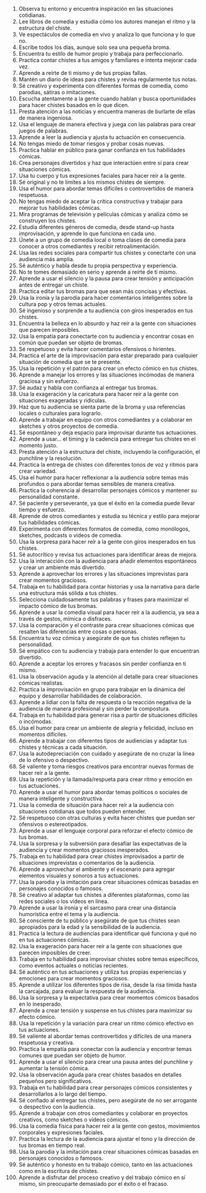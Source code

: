 01. Observa tu entorno y encuentra inspiración en las situaciones cotidianas.
02. Lee libros de comedia y estudia cómo los autores manejan el ritmo y la estructura del chiste.
03. Ve espectáculos de comedia en vivo y analiza lo que funciona y lo que no.
04. Escribe todos los días, aunque solo sea una pequeña broma.
05. Encuentra tu estilo de humor propio y trabaja para perfeccionarlo.
06. Practica contar chistes a tus amigos y familiares e intenta mejorar cada vez.
07. Aprende a reírte de ti mismo y de tus propias fallas.
08. Mantén un diario de ideas para chistes y revisa regularmente tus notas.
09. Sé creativo y experimenta con diferentes formas de comedia, como parodias, sátiras o imitaciones.
10. Escucha atentamente a la gente cuando hablan y busca oportunidades para hacer chistes basados ​​en lo que dicen.
11. Presta atención a las noticias y encuentra maneras de burlarte de ellas de manera ingeniosa.
12. Usa el lenguaje de manera efectiva y juega con las palabras para crear juegos de palabras.
13. Aprende a leer la audiencia y ajusta tu actuación en consecuencia.
14. No tengas miedo de tomar riesgos y probar cosas nuevas.
15. Practica hablar en público para ganar confianza en tus habilidades cómicas.
16. Crea personajes divertidos y haz que interactúen entre sí para crear situaciones cómicas.
17. Usa tu cuerpo y tus expresiones faciales para hacer reír a la gente.
18. Sé original y no te limites a los mismos chistes de siempre.
19. Usa el humor para abordar temas difíciles o controvertidos de manera respetuosa.
20. No tengas miedo de aceptar la crítica constructiva y trabajar para mejorar tus habilidades cómicas.
21. Mira programas de televisión y películas cómicas y analiza cómo se construyen los chistes.
22. Estudia diferentes géneros de comedia, desde stand-up hasta improvisación, y aprende lo que funciona en cada uno.
23. Únete a un grupo de comedia local o toma clases de comedia para conocer a otros comediantes y recibir retroalimentación.
24. Usa las redes sociales para compartir tus chistes y conectarte con una audiencia más amplia.
25. Sé auténtico y habla desde tu propia perspectiva y experiencia.
26. No te tomes demasiado en serio y aprende a reírte de ti mismo.
27. Aprende a usar el silencio y la pausa para crear tensión y anticipación antes de entregar un chiste.
28. Practica editar tus bromas para que sean más concisas y efectivas.
29. Usa la ironía y la parodia para hacer comentarios inteligentes sobre la cultura pop y otros temas actuales.
30. Sé ingenioso y sorprende a tu audiencia con giros inesperados en tus chistes.
31. Encuentra la belleza en lo absurdo y haz reír a la gente con situaciones que parecen imposibles.
32. Usa la empatía para conectarte con tu audiencia y encontrar cosas en común que puedan ser objeto de bromas.
33. Sé respetuoso y evita hacer comentarios ofensivos o hirientes.
34. Practica el arte de la improvisación para estar preparado para cualquier situación de comedia que se te presente.
35. Usa la repetición y el patrón para crear un efecto cómico en tus chistes.
36. Aprende a manejar los errores y las situaciones incómodas de manera graciosa y sin esfuerzo.
37. Sé audaz y habla con confianza al entregar tus bromas.
38. Usa la exageración y la caricatura para hacer reír a la gente con situaciones exageradas y ridículas.
39. Haz que tu audiencia se sienta parte de la broma y usa referencias locales o culturales para lograrlo.
40. Aprende a trabajar en equipo con otros comediantes y a colaborar en sketches y otros proyectos de comedia.
41. Sé espontáneo y deja espacio para improvisar durante tus actuaciones.
42. Aprende a usar... el timing y la cadencia para entregar tus chistes en el momento justo.
43. Presta atención a la estructura del chiste, incluyendo la configuración, el punchline y la resolución.
44. Practica la entrega de chistes con diferentes tonos de voz y ritmos para crear variedad.
45. Usa el humor para hacer reflexionar a la audiencia sobre temas más profundos o para abordar temas sensibles de manera creativa.
46. Practica la coherencia al desarrollar personajes cómicos y mantener su personalidad constante.
47. Sé paciente y perseverante, ya que el éxito en la comedia puede llevar tiempo y esfuerzo.
48. Aprende de otros comediantes y estudia su técnica y estilo para mejorar tus habilidades cómicas.
49. Experimenta con diferentes formatos de comedia, como monólogos, sketches, podcasts o videos de comedia.
50. Usa la sorpresa para hacer reír a la gente con giros inesperados en tus chistes.
51. Sé autocrítico y revisa tus actuaciones para identificar áreas de mejora.
52. Usa la interacción con la audiencia para añadir elementos espontáneos y crear un ambiente más divertido.
53. Aprende a aprovechar los errores y las situaciones imprevistas para crear momentos graciosos.
54. Trabaja en tu habilidad para contar historias y usa la narrativa para darle una estructura más sólida a tus chistes.
55. Selecciona cuidadosamente tus palabras y frases para maximizar el impacto cómico de tus bromas.
56. Aprende a usar la comedia visual para hacer reír a la audiencia, ya sea a través de gestos, mímica o disfraces.
57. Usa la comparación y el contraste para crear situaciones cómicas que resalten las diferencias entre cosas o personas.
58. Encuentra tu voz cómica y asegúrate de que tus chistes reflejen tu personalidad.
59. Sé empático con tu audiencia y trabaja para entender lo que encuentran divertido.
60. Aprende a aceptar los errores y fracasos sin perder confianza en ti mismo.
61. Usa la observación aguda y la atención al detalle para crear situaciones cómicas realistas.
62. Practica la improvisación en grupo para trabajar en la dinámica del equipo y desarrollar habilidades de colaboración.
63. Aprende a lidiar con la falta de respuesta o la reacción negativa de la audiencia de manera profesional y sin perder la compostura.
64. Trabaja en tu habilidad para generar risa a partir de situaciones difíciles o incómodas.
65. Usa el humor para crear un ambiente de alegría y felicidad, incluso en momentos difíciles.
66. Aprende a trabajar con diferentes tipos de audiencias y adaptar tus chistes y técnicas a cada situación.
67. Usa la autodepreciación con cuidado y asegúrate de no cruzar la línea de lo ofensivo o despectivo.
68. Sé valiente y toma riesgos creativos para encontrar nuevas formas de hacer reír a la gente.
69. Usa la repetición y la llamada/respueta para crear ritmo y emoción en tus actuaciones.
70. Aprende a usar el humor para abordar temas políticos o sociales de manera inteligente y constructiva.
71. Usa la comedia de situación para hacer reír a la audiencia con situaciones cotidianas que todos pueden entender.
72. Sé respetuoso con otras culturas y evita hacer chistes que puedan ser ofensivos o estereotipados.
73. Aprende a usar el lenguaje corporal para reforzar el efecto cómico de tus bromas.
74. Usa la sorpresa y la subversión para desafiar las expectativas de la audiencia y crear momentos graciosos inesperados.
75. Trabaja en tu habilidad para crear chistes improvisados ​​a partir de situaciones imprevistas o comentarios de la audiencia.
76. Aprende a aprovechar el ambiente y el escenario para agregar elementos visuales y sonoros a tus actuaciones.
77. Usa la parodia y la imitación para crear situaciones cómicas basadas en personajes conocidos o famosos.
78. Sé creativo al adaptar tus chistes a diferentes plataformas, como las redes sociales o los videos en línea.
79. Aprende a usar la ironía y el sarcasmo para crear una distancia humorística entre el tema y la audiencia.
80. Sé consciente de tu público y asegúrate de que tus chistes sean apropiados para la edad y la sensibilidad de la audiencia.
81. Practica la lectura de audiencias para identificar qué funciona y qué no en tus actuaciones cómicas.
82. Usa la exageración para hacer reír a la gente con situaciones que parecen imposibles de creer.
83. Trabaja en tu habilidad para improvisar chistes sobre temas específicos, como eventos actuales o noticias recientes.
84. Sé auténtico en tus actuaciones y utiliza tus propias experiencias y emociones para crear momentos graciosos.
85. Aprende a utilizar los diferentes tipos de risa, desde la risa tímida hasta la carcajada, para evaluar la respuesta de la audiencia.
86. Usa la sorpresa y la expectativa para crear momentos cómicos basados ​​en lo inesperado.
87. Aprende a crear tensión y suspense en tus chistes para maximizar su efecto cómico.
88. Usa la repetición y la variación para crear un ritmo cómico efectivo en tus actuaciones.
89. Sé valiente al abordar temas controvertidos y difíciles de una manera respetuosa y creativa.
90. Practica la empatía para conectar con la audiencia y encontrar temas comunes que puedan ser objeto de humor.
91. Aprende a usar el silencio para crear una pausa antes del punchline y aumentar la tensión cómica.
92. Usa la observación aguda para crear chistes basados ​​en detalles pequeños pero significativos.
93. Trabaja en tu habilidad para crear personajes cómicos consistentes y desarrollarlos a lo largo del tiempo.
94. Sé confiado al entregar tus chistes, pero asegúrate de no ser arrogante o despectivo con la audiencia.
95. Aprende a trabajar con otros comediantes y colaborar en proyectos creativos, como sketches o videos cómicos.
96. Usa la comedia física para hacer reír a la gente con gestos, movimientos corporales y expresiones faciales.
97. Practica la lectura de la audiencia para ajustar el tono y la dirección de tus bromas en tiempo real.
98. Usa la parodia y la imitación para crear situaciones cómicas basadas en personajes conocidos o famosos.
99. Sé auténtico y honesto en tu trabajo cómico, tanto en las actuaciones como en la escritura de chistes.
100. Aprende a disfrutar del proceso creativo y del trabajo cómico en sí mismo, sin preocuparte demasiado por el éxito o el fracaso.